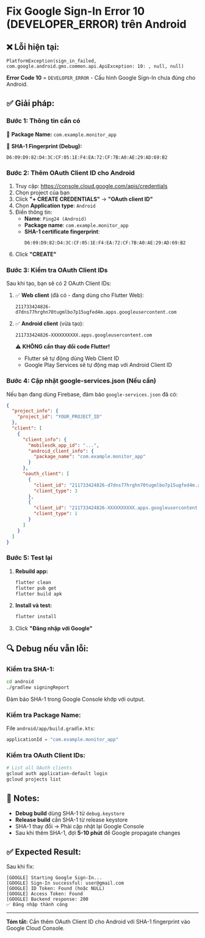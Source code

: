 # Fix Google Sign-In Error 10 (DEVELOPER_ERROR) trên Android

## ❌ Lỗi hiện tại:
```
PlatformException(sign_in_failed, 
com.google.android.gms.common.api.ApiException: 10: , null, null)
```

**Error Code 10** = `DEVELOPER_ERROR` - Cấu hình Google Sign-In chưa đúng cho Android.

## ✅ Giải pháp:

### **Bước 1: Thông tin cần có**

📱 **Package Name:** `com.example.monitor_app`

🔑 **SHA-1 Fingerprint (Debug):** 
```
D6:09:D9:82:D4:3C:CF:05:1E:F4:EA:72:CF:7B:A0:AE:29:AD:69:B2
```

### **Bước 2: Thêm OAuth Client ID cho Android**

1. Truy cập: https://console.cloud.google.com/apis/credentials
2. Chọn project của bạn
3. Click **"+ CREATE CREDENTIALS"** → **"OAuth client ID"**
4. Chọn **Application type**: `Android`
5. Điền thông tin:
   - **Name**: `Ping24 (Android)`
   - **Package name**: `com.example.monitor_app`
   - **SHA-1 certificate fingerprint**: 
     ```
     D6:09:D9:82:D4:3C:CF:05:1E:F4:EA:72:CF:7B:A0:AE:29:AD:69:B2
     ```
6. Click **"CREATE"**

### **Bước 3: Kiểm tra OAuth Client IDs**

Sau khi tạo, bạn sẽ có 2 OAuth Client IDs:

1. ✅ **Web client** (đã có - đang dùng cho Flutter Web):
   ```
   211733424826-d7dns77hrghn70tugmlbo7p15ugfed4m.apps.googleusercontent.com
   ```

2. ✅ **Android client** (vừa tạo):
   ```
   211733424826-XXXXXXXXXX.apps.googleusercontent.com
   ```
   ⚠️ **KHÔNG cần thay đổi code Flutter!** 
   - Flutter sẽ tự động dùng Web Client ID
   - Google Play Services sẽ tự động map với Android Client ID

### **Bước 4: Cập nhật google-services.json (Nếu cần)**

Nếu bạn đang dùng Firebase, đảm bảo `google-services.json` đã có:

```json
{
  "project_info": {
    "project_id": "YOUR_PROJECT_ID"
  },
  "client": [
    {
      "client_info": {
        "mobilesdk_app_id": "...",
        "android_client_info": {
          "package_name": "com.example.monitor_app"
        }
      },
      "oauth_client": [
        {
          "client_id": "211733424826-d7dns77hrghn70tugmlbo7p15ugfed4m.apps.googleusercontent.com",
          "client_type": 3
        },
        {
          "client_id": "211733424826-XXXXXXXXXX.apps.googleusercontent.com",
          "client_type": 1
        }
      ]
    }
  ]
}
```

### **Bước 5: Test lại**

1. **Rebuild app:**
   ```bash
   flutter clean
   flutter pub get
   flutter build apk
   ```

2. **Install và test:**
   ```bash
   flutter install
   ```

3. Click **"Đăng nhập với Google"**

## 🔍 Debug nếu vẫn lỗi:

### **Kiểm tra SHA-1:**
```bash
cd android
./gradlew signingReport
```

Đảm bảo SHA-1 trong Google Console khớp với output.

### **Kiểm tra Package Name:**
File `android/app/build.gradle.kts`:
```kotlin
applicationId = "com.example.monitor_app"
```

### **Kiểm tra OAuth Client IDs:**
```bash
# List all OAuth clients
gcloud auth application-default login
gcloud projects list
```

## 📝 Notes:

- **Debug build** dùng SHA-1 từ `debug.keystore`
- **Release build** cần SHA-1 từ release keystore
- SHA-1 thay đổi → Phải cập nhật lại Google Console
- Sau khi thêm SHA-1, đợi **5-10 phút** để Google propagate changes

## ✅ Expected Result:

Sau khi fix:
```
[GOOGLE] Starting Google Sign-In...
[GOOGLE] Sign-In successful: user@gmail.com
[GOOGLE] ID Token: Found (hoặc NULL)
[GOOGLE] Access Token: Found
[GOOGLE] Backend response: 200
✅ Đăng nhập thành công
```

---

**Tóm tắt:** Cần thêm OAuth Client ID cho Android với SHA-1 fingerprint vào Google Cloud Console.
